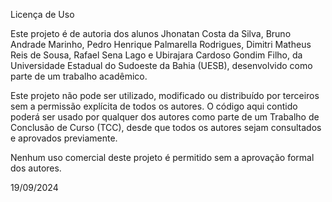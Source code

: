 Licença de Uso

Este projeto é de autoria dos alunos Jhonatan Costa da Silva, Bruno Andrade Marinho, Pedro Henrique Palmarella Rodrigues, Dimitri Matheus Reis de Sousa, Rafael Sena Lago e Ubirajara Cardoso Gondim Filho, da Universidade Estadual do Sudoeste da Bahia (UESB), desenvolvido como parte de um trabalho acadêmico.

Este projeto não pode ser utilizado, modificado ou distribuído por terceiros sem a permissão explícita de todos os autores. O código aqui contido poderá ser usado por qualquer dos autores como parte de um Trabalho de Conclusão de Curso (TCC), desde que todos os autores sejam consultados e aprovados previamente.

Nenhum uso comercial deste projeto é permitido sem a aprovação formal dos autores.

19/09/2024
